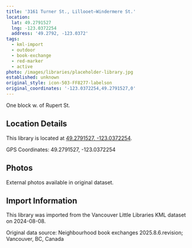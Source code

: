 ```yaml
---
title: '3161 Turner St., Lillooet—Windermere St.'
location:
  lat: 49.2791527
  lng: -123.0372254
  address: '49.2792, -123.0372'
tags:
  - kml-import
  - outdoor
  - book-exchange
  - red-marker
  - active
photo: /images/libraries/placeholder-library.jpg
established: unknown
original_style: icon-503-FF8277-labelson
original_coordinates: '-123.0372254,49.2791527,0'
---
```

One block w. of Rupert St.

## Location Details

This library is located at [49.2791527, -123.0372254](https://www.google.com/maps?q=49.2791527,-123.0372254).

GPS Coordinates: 49.2791527, -123.0372254

## Photos

External photos available in original dataset.

## Import Information

This library was imported from the Vancouver Little Libraries KML dataset on 2024-08-08.

Original data source: Neighbourhood book exchanges 2025.8.6.revision; Vancouver, BC, Canada
